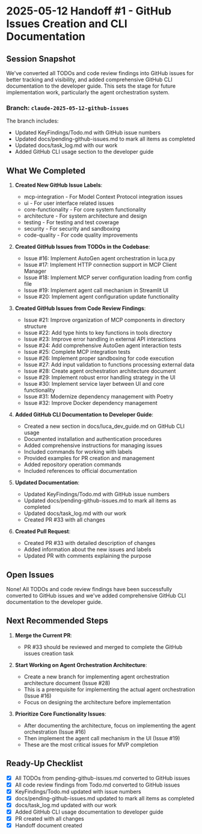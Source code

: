 # 2025-05-12 Handoff #1 - GitHub Issues Creation and CLI Documentation

## Session Snapshot

We've converted all TODOs and code review findings into GitHub issues for better tracking and visibility, and added comprehensive GitHub CLI documentation to the developer guide. This sets the stage for future implementation work, particularly the agent orchestration system.

### Branch: `claude-2025-05-12-github-issues`

The branch includes:
- Updated KeyFindings/Todo.md with GitHub issue numbers
- Updated docs/pending-github-issues.md to mark all items as completed
- Updated docs/task_log.md with our work
- Added GitHub CLI usage section to the developer guide

## What We Completed

1. **Created New GitHub Issue Labels**:
   - mcp-integration - For Model Context Protocol integration issues
   - ui - For user interface related issues
   - core-functionality - For core system functionality
   - architecture - For system architecture and design
   - testing - For testing and test coverage
   - security - For security and sandboxing
   - code-quality - For code quality improvements

2. **Created GitHub Issues from TODOs in the Codebase**:
   - Issue #16: Implement AutoGen agent orchestration in luca.py
   - Issue #17: Implement HTTP connection support in MCP Client Manager
   - Issue #18: Implement MCP server configuration loading from config file
   - Issue #19: Implement agent call mechanism in Streamlit UI
   - Issue #20: Implement agent configuration update functionality

3. **Created GitHub Issues from Code Review Findings**:
   - Issue #21: Improve organization of MCP components in directory structure
   - Issue #22: Add type hints to key functions in tools directory
   - Issue #23: Improve error handling in external API interactions
   - Issue #24: Add comprehensive AutoGen agent interaction tests
   - Issue #25: Complete MCP integration tests
   - Issue #26: Implement proper sandboxing for code execution
   - Issue #27: Add input validation to functions processing external data
   - Issue #28: Create agent orchestration architecture document
   - Issue #29: Implement robust error handling strategy in the UI
   - Issue #30: Implement service layer between UI and core functionality
   - Issue #31: Modernize dependency management with Poetry
   - Issue #32: Improve Docker dependency management

4. **Added GitHub CLI Documentation to Developer Guide**:
   - Created a new section in docs/luca_dev_guide.md on GitHub CLI usage
   - Documented installation and authentication procedures
   - Added comprehensive instructions for managing issues
   - Included commands for working with labels
   - Provided examples for PR creation and management
   - Added repository operation commands
   - Included references to official documentation

5. **Updated Documentation**:
   - Updated KeyFindings/Todo.md with GitHub issue numbers
   - Updated docs/pending-github-issues.md to mark all items as completed
   - Updated docs/task_log.md with our work
   - Created PR #33 with all changes

6. **Created Pull Request**:
   - Created PR #33 with detailed description of changes
   - Added information about the new issues and labels
   - Updated PR with comments explaining the purpose

## Open Issues

None! All TODOs and code review findings have been successfully converted to GitHub issues and we've added comprehensive GitHub CLI documentation to the developer guide.

## Next Recommended Steps

1. **Merge the Current PR**:
   - PR #33 should be reviewed and merged to complete the GitHub issues creation task

2. **Start Working on Agent Orchestration Architecture**:
   - Create a new branch for implementing agent orchestration architecture document (Issue #28)
   - This is a prerequisite for implementing the actual agent orchestration (Issue #16)
   - Focus on designing the architecture before implementation

3. **Prioritize Core Functionality Issues**:
   - After documenting the architecture, focus on implementing the agent orchestration (Issue #16)
   - Then implement the agent call mechanism in the UI (Issue #19)
   - These are the most critical issues for MVP completion

## Ready-Up Checklist

- [x] All TODOs from pending-github-issues.md converted to GitHub issues
- [x] All code review findings from Todo.md converted to GitHub issues
- [x] KeyFindings/Todo.md updated with issue numbers
- [x] docs/pending-github-issues.md updated to mark all items as completed
- [x] docs/task_log.md updated with our work
- [x] Added GitHub CLI usage documentation to developer guide
- [x] PR created with all changes
- [x] Handoff document created

